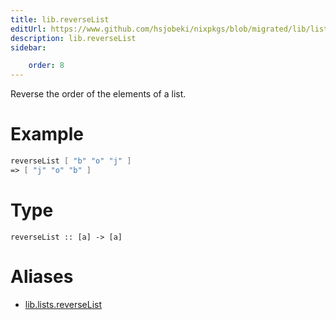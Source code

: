 ```yaml
---
title: lib.reverseList
editUrl: https://www.github.com/hsjobeki/nixpkgs/blob/migrated/lib/lists.nix#L656C17
description: lib.reverseList
sidebar:

    order: 8
---
```


Reverse the order of the elements of a list.

# Example

```nix
reverseList [ "b" "o" "j" ]
=> [ "j" "o" "b" ]
```

# Type

```
reverseList :: [a] -> [a]
```


# Aliases

- [lib.lists.reverseList](/nix-doc-comments/reference/lib/lists/lib-lists-reverselist)



